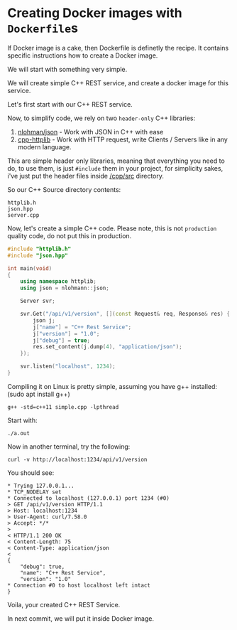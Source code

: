 # Creating Docker images with `Dockerfile`s

If Docker image is a cake, then Dockerfile is definetly the recipe. It contains specific instructions how to create a Docker image.

We will start with something very simple.

We will create simple C++ REST service, and create a docker image for this service.

Let's first start with our C++ REST service.

Now, to simplify code, we rely on two `header-only` C++ libraries:

1. [nlohman/json](https://github.com/nlohmann/json) - Work with JSON in C++ with ease
2. [cpp-httplib](https://github.com/yhirose/cpp-httplib) - Work with HTTP request, write Clients / Servers like in any modern language. 

This are simple header only libraries, meaning that everything you need to do, to use them, is just `#include` them in your project, for simplicity sakes, i've just put the header files inside [/cpp/src](/cpp/src) directory.

So our C++ Source directory contents:

    httplib.h
    json.hpp
    server.cpp


Now, let's create a simple C++ code.
Please note, this is not `production` quality code, do not put this in production.

```C++
#include "httplib.h"
#include "json.hpp"

int main(void)
{
    using namespace httplib;
    using json = nlohmann::json;

    Server svr;

    svr.Get("/api/v1/version", [](const Request& req, Response& res) {
        json j;
        j["name"] = "C++ Rest Service";
        j["version"] = "1.0";
        j["debug"] = true;
        res.set_content(j.dump(4), "application/json");
    });

    svr.listen("localhost", 1234);
}            
```

Compiling it on Linux is pretty simple, assuming you have g++ installed: (sudo apt install g++)

    g++ -std=c++11 simple.cpp -lpthread


Start with:

    ./a.out

Now in another terminal, try the following:

    curl -v http://localhost:1234/api/v1/version

You should see:

    * Trying 127.0.0.1...
    * TCP_NODELAY set
    * Connected to localhost (127.0.0.1) port 1234 (#0)
    > GET /api/v1/version HTTP/1.1
    > Host: localhost:1234
    > User-Agent: curl/7.58.0
    > Accept: */*
    > 
    < HTTP/1.1 200 OK
    < Content-Length: 75
    < Content-Type: application/json
    < 
    {
        "debug": true,
        "name": "C++ Rest Service",
        "version": "1.0"
    * Connection #0 to host localhost left intact
    }

Voila, your created C++ REST Service.

In next commit, we will put it inside Docker image.